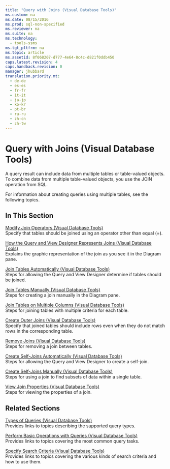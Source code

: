 ```yaml
---
title: "Query with Joins (Visual Database Tools)"
ms.custom: na
ms.date: 08/15/2016
ms.prod: sql-non-specified
ms.reviewer: na
ms.suite: na
ms.technology: 
  - tools-ssms
ms.tgt_pltfrm: na
ms.topic: article
ms.assetid: 8f068207-d777-4e64-8c4c-d821f0ddb450
caps.latest.revision: 4
caps.handback.revision: 0
manager: jhubbard
translation.priority.mt: 
  - de-de
  - es-es
  - fr-fr
  - it-it
  - ja-jp
  - ko-kr
  - pt-br
  - ru-ru
  - zh-cn
  - zh-tw
---
```

# Query with Joins (Visual Database Tools)
A query result can include data from multiple tables or table-valued objects. To combine data from multiple table-valued objects, you use the JOIN operation from SQL.  
  
For information about creating queries using multiple tables, see the following topics.  
  
## In This Section  
[Modify Join Operators &#40;Visual Database Tools&#41;](../content/Modify-Join-Operators--Visual-Database-Tools-.md)  
Specify that tables should be joined using an operator other than equal (=).  
  
[How the Query and View Designer Represents Joins &#40;Visual Database Tools&#41;](../content/How-the-Query-and-View-Designer-Represents-Joins--Visual-Database-Tools-.md)  
Explains the graphic representation of the join as you see it in the Diagram pane.  
  
[Join Tables Automatically &#40;Visual Database Tools&#41;](../content/Join-Tables-Automatically--Visual-Database-Tools-.md)  
Steps for allowing the Query and View Designer determine if tables should be joined.  
  
[Join Tables Manually &#40;Visual Database Tools&#41;](../content/Join-Tables-Manually--Visual-Database-Tools-.md)  
Steps for creating a join manually in the Diagram pane.  
  
[Join Tables on Multiple Columns &#40;Visual Database Tools&#41;](../content/Join-Tables-on-Multiple-Columns--Visual-Database-Tools-.md)  
Steps for joining tables with multiple criteria for each table.  
  
[Create Outer Joins &#40;Visual Database Tools&#41;](../content/Create-Outer-Joins--Visual-Database-Tools-.md)  
Specify that joined tables should include rows even when they do not match rows in the corresponding table.  
  
[Remove Joins &#40;Visual Database Tools&#41;](../content/Remove-Joins--Visual-Database-Tools-.md)  
Steps for removing a join between tables.  
  
[Create Self-Joins Automatically &#40;Visual Database Tools&#41;](../content/Create-Self-Joins-Automatically--Visual-Database-Tools-.md)  
Steps for allowing the Query and View Designer to create a self-join.  
  
[Create Self-Joins Manually &#40;Visual Database Tools&#41;](../content/Create-Self-Joins-Manually--Visual-Database-Tools-.md)  
Steps for using a join to find subsets of data within a single table.  
  
[View Join Properties &#40;Visual Database Tools&#41;](../content/View-Join-Properties--Visual-Database-Tools-.md)  
Steps for viewing the properties of a join.  
  
## Related Sections  
[Types of Queries &#40;Visual Database Tools&#41;](../content/Types-of-Queries--Visual-Database-Tools-.md)  
Provides links to topics describing the supported query types.  
  
[Perform Basic Operations with Queries &#40;Visual Database Tools&#41;](../content/Perform-Basic-Operations-with-Queries--Visual-Database-Tools-.md)  
Provides links to topics covering the most common query tasks.  
  
[Specify Search Criteria &#40;Visual Database Tools&#41;](../content/Specify-Search-Criteria--Visual-Database-Tools-.md)  
Provides links to topics covering the various kinds of search criteria and how to use them.  
  
